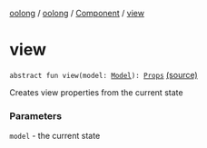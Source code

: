 [oolong](../../index.md) / [oolong](../index.md) / [Component](index.md) / [view](./view.md)

# view

`abstract fun view(model: `[`Model`](index.md#Model)`): `[`Props`](index.md#Props) [(source)](https://github.com/oolong-kt/oolong/tree/master/oolong/src/commonMain/kotlin/oolong/Component.kt#L21)

Creates view properties from the current state

### Parameters

`model` - the current state